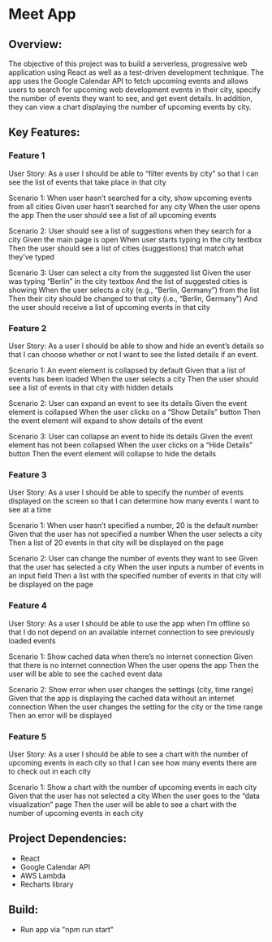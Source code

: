 # Meet App

## Overview: 
The objective of this project was to build a serverless, progressive web application using React as well as a test-driven development technique. The app uses the Google Calendar API to fetch upcoming events and allows users to search for upcoming web development events in their city, specify the number of events they want to see, and get event details. In addition, they can view a chart displaying the number of upcoming events by city.

## Key Features:

### Feature 1
User Story: 
As a user
I should be able to “filter events by city”
so that I can see the list of events that take place in that city

Scenario 1: When user hasn’t searched for a city, show upcoming events from all cities
Given user hasn’t searched for any city
When the user opens the app
Then the user should see a list of all upcoming events

Scenario 2: User should see a list of suggestions when they search for a city
Given the main page is open
When user starts typing in the city textbox
Then the user should see a list of cities (suggestions) that match what they’ve typed

Scenario 3: User can select a city from the suggested list
Given the user was typing “Berlin” in the city textbox
And the list of suggested cities is showing
When the user selects a city (e.g., “Berlin, Germany”) from the list
Then their city should be changed to that city (i.e., “Berlin, Germany”)
And the user should receive a list of upcoming events in that city

### Feature 2 
User Story: 
As a user
I should be able to show and hide an event’s details
so that I can choose whether or not I want to see the listed details if an event.

Scenario 1: An event element is collapsed by default
Given that a list of events has been loaded
When the user selects a city
Then the user should see a list of events in that city with hidden details

Scenario 2: User can expand an event to see its details
Given the event element is collapsed
When the user clicks on a “Show Details” button
Then the event element will expand to show details of the event

Scenario 3: User can collapse an event to hide its details
Given the event element has not been collapsed
When the user clicks on a “Hide Details” button
Then the event element will collapse to hide the details

### Feature 3
User Story:
As a user
I should be able to specify the number of events displayed on the screen
so that I can determine how many events I want to see at a time


Scenario 1: When user hasn’t specified a number, 20 is the default number
Given that the user has not specified a number
When the user selects a city
Then a list of 20 events in that city will be displayed on the page

Scenario 2: User can change the number of events they want to see
Given that the user has selected a city
When the user inputs a number of events in an input field
Then a list with the specified number of events in that city will be displayed on the page

### Feature 4 
User Story:
As a user
I should be able to use the app when I’m offline
so that I do not depend on an available internet connection to see previously loaded events

Scenario 1: Show cached data when there’s no internet connection
Given that there is no internet connection
When the user opens the app
Then the user will be able to see the cached event data

Scenario 2: Show error when user changes the settings (city, time range)
Given that the app is displaying the cached data without an internet connection
When the user changes the setting for the city or the time range
Then an error will be displayed

### Feature 5 
User Story: 
As a user 
I should be able to see a chart with the number of upcoming events in each city 
so that I can see how many events there are to check out in each city

Scenario 1: Show a chart with the number of upcoming events in each city
Given that the user has not selected a city
When the user goes to the “data visualization” page
Then the user will be able to see a chart with the number of upcoming events in each city

## Project Dependencies:

- React
- Google Calendar API
- AWS Lambda
- Recharts library

## Build:

- Run app via "npm run start"


